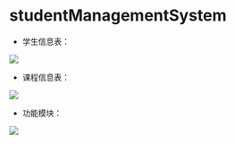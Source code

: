# studentManagementSystem

- 学生信息表：

![](https://github.com/1291945816/studentManagementSystem/blob/master/Images/%E5%AD%A6%E7%94%9F%E4%BF%A1%E6%81%AF%E8%A1%A8.png)
- 课程信息表：

![](https://github.com/1291945816/studentManagementSystem/blob/master/Images/%E8%AF%BE%E7%A8%8B%E4%BF%A1%E6%81%AF%E8%A1%A8.png)

- 功能模块：


![](https://github.com/1291945816/studentManagementSystem/blob/master/Images/%E5%AD%A6%E7%94%9F%E6%88%90%E7%BB%A9%E7%AE%A1%E7%90%86%E7%B3%BB%E7%BB%9F.png)
